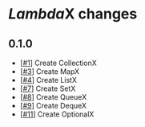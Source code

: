 # *Lambda*X changes

## 0.1.0

*   [[#1](../../issues/1)] Create CollectionX
*   [[#3](../../issues/3)] Create MapX
*   [[#4](../../issues/4)] Create ListX
*   [[#7](../../issues/7)] Create SetX
*   [[#8](../../issues/8)] Create QueueX
*   [[#9](../../issues/9)] Create DequeX
*   [[#11](../../issues/11)] Create OptionalX
